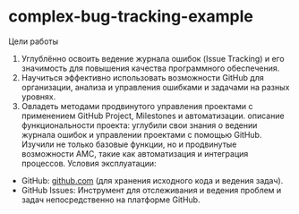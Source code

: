 # complex-bug-tracking-example
Цели работы
1. Углублённо освоить ведение журнала ошибок (Issue Tracking) и его
значимость для повышения качества программного обеспечения.
2. Научиться эффективно использовать возможности GitHub для
организации, анализа и управления ошибками и задачами на разных уровнях.
3. Овладеть методами продвинутого управления проектами с
применением GitHub Project, Milestones и автоматизации.
описание функциональности проекта:
углубили свои знания о ведении журнала ошибок и управлении проектами с помощью
GitHub. Изучили не только базовые функции, но и продвинутые
возможности АМС, такие как автоматизация и интеграция процессов.
Условия эксплуатации:
- GitHub: [github.com](https://github.com) (для хранения исходного кода
и ведения задач).
- GitHub Issues: Инструмент для отслеживания и ведения проблем и
задач непосредственно на платформе GitHub.
